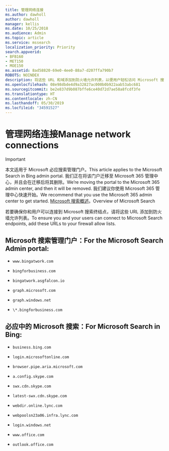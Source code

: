 ```yaml
---
title: 管理网络连接
ms.author: dawholl
author: dawholl
manager: kellis
ms.date: 10/25/2018
ms.audience: Admin
ms.topic: article
ms.service: mssearch
localization_priority: Priority
search.appverid:
- BFB160
- MET150
- MOE150
ms.assetid: 8ad58820-69e0-4ee0-88a7-d207ffa790b7
ROBOTS: NOINDEX
description: 将这些 URL 和域添加到防火墙允许列表，以便用户轻松访问 Microsoft 搜索
ms.openlocfilehash: 08e98dbde4d9a32827ac000b0b922aab53abc681
ms.sourcegitcommit: be2e837d9b087bffe6ce40d72d7ae58a8fcdf3fe
ms.translationtype: HT
ms.contentlocale: zh-CN
ms.lasthandoff: 05/30/2019
ms.locfileid: "34591527"
---
```

# <a name="manage-network-connections"></a><span data-ttu-id="b72dc-103">管理网络连接</span><span class="sxs-lookup"><span data-stu-id="b72dc-103">Manage network connections</span></span>

> [!IMPORTANT]
> <span data-ttu-id="b72dc-104">本文适用于 Microsoft 必应搜索管理门户。</span><span class="sxs-lookup"><span data-stu-id="b72dc-104">This article applies to the Microsoft Search in Bing admin portal.</span></span> <span data-ttu-id="b72dc-105">我们正在将该门户迁移至 Microsoft 365 管理中心，并且会在迁移后将其删除。</span><span class="sxs-lookup"><span data-stu-id="b72dc-105">We’re moving the portal to the Microsoft 365 admin center, and then it will be removed.</span></span> <span data-ttu-id="b72dc-106">我们建议你使用 Microsoft 365 管理中心快速开始。</span><span class="sxs-lookup"><span data-stu-id="b72dc-106">We recommend that you use the Microsoft 365 admin center to get started.</span></span> <span data-ttu-id="b72dc-107">[Microsoft 搜索概述](overview-microsoft-search.md)。</span><span class="sxs-lookup"><span data-stu-id="b72dc-107">Overview of Microsoft Search</span></span>
    
<span data-ttu-id="b72dc-108">若要确保你和用户可以连接到 Microsoft 搜索终结点，请将这些 URL 添加到防火墙允许列表。</span><span class="sxs-lookup"><span data-stu-id="b72dc-108">To ensure you and your users can connect to Microsoft Search endpoints, add these URLs to your firewall allow lists.</span></span>
  
## <a name="for-the-microsoft-search-admin-portal"></a><span data-ttu-id="b72dc-109">Microsoft 搜索管理门户：</span><span class="sxs-lookup"><span data-stu-id="b72dc-109">For the Microsoft Search Admin portal:</span></span>

- `www.bingatwork.com`
    
- `bingforbusiness.com`
    
- `bingatwork.asgfalcon.io`
    
- `graph.microsoft.com`
    
- `graph.windows.net`
    
- `\*.bingforbusiness.com`
    
## <a name="for-microsoft-search-in-bing"></a><span data-ttu-id="b72dc-110">必应中的 Microsoft 搜索：</span><span class="sxs-lookup"><span data-stu-id="b72dc-110">For Microsoft Search in Bing:</span></span>

- `business.bing.com`
    
- `login.microsoftonline.com`
    
- `browser.pipe.aria.microsoft.com`
    
- `a.config.skype.com`
    
- `swx.cdn.skype.com`
    
- `latest-swx.cdn.skype.com`
    
- `webdir.online.lync.com`
    
- `webpoolsn23a06.infra.lync.com`
    
- `login.windows.net`
    
- `www.office.com`
    
- `outlook.office.com`
